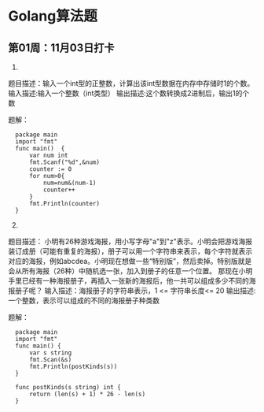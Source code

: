 # Golang算法题

## 第01周：11月03日打卡

1.
  题目描述：输入一个int型的正整数，计算出该int型数据在内存中存储时1的个数。
  输入描述:输入一个整数（int类型）
  输出描述:这个数转换成2进制后，输出1的个数
  
  题解：
  
      package main
      import "fmt"
      func main()  {
          var num int
          fmt.Scanf("%d",&num)
          counter := 0
          for num>0{
              num=num&(num-1)
              counter++
          }
          fmt.Println(counter)
      }
      
2.
  题目描述：
    小明有26种游戏海报，用小写字母"a"到"z"表示。小明会把游戏海报装订成册（可能有重复的海报），册子可以用一个字符串来表示，每个字符就表示对应的海报，例如abcdea。小明现在想做一些“特别版”，然后卖掉。特别版就是会从所有海报（26种）中随机选一张，加入到册子的任意一个位置。
    那现在小明手里已经有一种海报册子，再插入一张新的海报后，他一共可以组成多少不同的海报册子呢？
  输入描述：海报册子的字符串表示，1 <= 字符串长度<= 20
  输出描述:一个整数，表示可以组成的不同的海报册子种类数
  
  题解：

      package main
      import "fmt"
      func main() {
          var s string
          fmt.Scan(&s)
          fmt.Println(postKinds(s))
      }

      func postKinds(s string) int {
          return (len(s) + 1) * 26 - len(s)
      }
      
      

